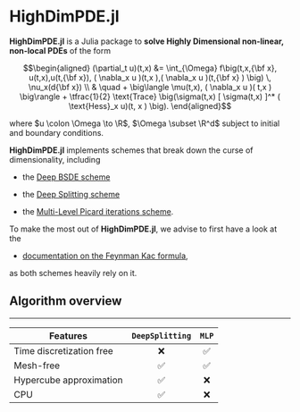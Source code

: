 
# HighDimPDE.jl


**HighDimPDE.jl** is a Julia package to **solve Highly Dimensional non-linear, non-local PDEs** of the form

```math
\begin{aligned}
    (\partial_t u)(t,x) &= \int_{\Omega} f\big(t,x,{\bf x}, u(t,x),u(t,{\bf x}), ( \nabla_x u )(t,x ),( \nabla_x u )(t,{\bf x} ) \big) \, \nu_x(d{\bf x}) \\
    & \quad + \big\langle \mu(t,x), ( \nabla_x u )( t,x ) \big\rangle + \tfrac{1}{2} \text{Trace} \big(\sigma(t,x) [ \sigma(t,x) ]^* ( \text{Hess}_x u)(t, x ) \big).
\end{aligned}
```

where $u \colon \Omega \to \R$, $\Omega \subset \R^d$
subject to initial and boundary conditions.


**HighDimPDE.jl** implements schemes that break down the curse of dimensionality, including

* the [Deep BSDE scheme]()

* the [Deep Splitting scheme]()

* the [Multi-Level Picard iterations scheme]().

To make the most out of **HighDimPDE.jl**, we advise to first have a look at the 

* [documentation on the Feynman Kac formula](),

as both schemes heavily rely on it.

## Algorithm overview

----------------------------------------------
Features  |    `DeepSplitting`   | `MLP`     |
----------|:----------------------:|:------------:
Time discretization free|   ❌ |         ✅ |
Mesh-free       | ✅ |                   ✅ |
Hypercube approximation| ✅   |          ❌ |
CPU             | ✅ |                   ❌ |
